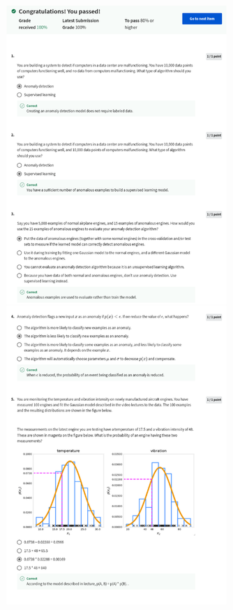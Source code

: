 ![](https://github.com/ratewalamit/Machine-Learning-Andrew-Ng/blob/ea21a1bf9b251f834c72292d9d08a0f0b2cacb1a/C3%20-%20Unsupervised%20Learning,%20Recommenders,%20Reinforcement%20Learning/week1/Practice%20Quiz%20:%20Anomaly%20Detection/ss1.png)
![](https://github.com/ratewalamit/Machine-Learning-Andrew-Ng/blob/ea21a1bf9b251f834c72292d9d08a0f0b2cacb1a/C3%20-%20Unsupervised%20Learning,%20Recommenders,%20Reinforcement%20Learning/week1/Practice%20Quiz%20:%20Anomaly%20Detection/ss2.png)